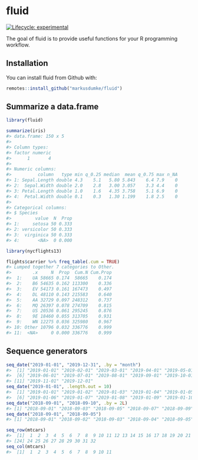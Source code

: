 
<!-- README.md is generated from README.Rmd. Please edit that file -->

# fluid

<!-- badges: start -->

[![Lifecycle:
experimental](https://img.shields.io/badge/lifecycle-experimental-orange.svg)](https://www.tidyverse.org/lifecycle/#experimental)
<!-- badges: end -->

The goal of fluid is to provide useful functions for your R programming
workflow.

## Installation

You can install fluid from Github with:

``` r
remotes::install_github("markusdumke/fluid")
```

## Summarize a data.frame

``` r
library(fluid)

summarize(iris)
#> data.frame: 150 x 5
#> 
#> Column types:
#> factor numeric
#>      1       4
#> 
#> Numeric columns:
#>          column   type min q_0.25 median  mean q_0.75 max n_NA
#> 1: Sepal.Length double 4.3    5.1   5.80 5.843    6.4 7.9    0
#> 2:  Sepal.Width double 2.0    2.8   3.00 3.057    3.3 4.4    0
#> 3: Petal.Length double 1.0    1.6   4.35 3.758    5.1 6.9    0
#> 4:  Petal.Width double 0.1    0.3   1.30 1.199    1.8 2.5    0
#> 
#> Categorical columns:
#> $ Species
#>         value  N  Prop
#> 1:     setosa 50 0.333
#> 2: versicolor 50 0.333
#> 3:  virginica 50 0.333
#> 4:       <NA>  0 0.000
```

``` r
library(nycflights13)

flights$carrier %>% freq_table(.cum = TRUE)
#> Lumped together 7 categories to Other.
#>        .x     N  Prop  Cum.N Cum.Prop
#>  1:    UA 58665 0.174  58665    0.174
#>  2:    B6 54635 0.162 113300    0.336
#>  3:    EV 54173 0.161 167473    0.497
#>  4:    DL 48110 0.143 215583    0.640
#>  5:    AA 32729 0.097 248312    0.737
#>  6:    MQ 26397 0.078 274709    0.815
#>  7:    US 20536 0.061 295245    0.876
#>  8:    9E 18460 0.055 313705    0.931
#>  9:    WN 12275 0.036 325980    0.967
#> 10: Other 10796 0.032 336776    0.999
#> 11:  <NA>     0 0.000 336776    0.999
```

## Sequence generators

``` r
seq_date("2019-01-01", "2019-12-31", .by = "month")
#>  [1] "2019-01-01" "2019-02-01" "2019-03-01" "2019-04-01" "2019-05-01"
#>  [6] "2019-06-01" "2019-07-01" "2019-08-01" "2019-09-01" "2019-10-01"
#> [11] "2019-11-01" "2019-12-01"
seq_date("2019-01-01", .length.out = 10)
#>  [1] "2019-01-01" "2019-01-02" "2019-01-03" "2019-01-04" "2019-01-05"
#>  [6] "2019-01-06" "2019-01-07" "2019-01-08" "2019-01-09" "2019-01-10"
seq_date("2018-09-01", "2018-09-10", .by = 2L)
#> [1] "2018-09-01" "2018-09-03" "2018-09-05" "2018-09-07" "2018-09-09"
seq_date("2018-09-01", "2018-09-05")
#> [1] "2018-09-01" "2018-09-02" "2018-09-03" "2018-09-04" "2018-09-05"
```

``` r
seq_row(mtcars)
#>  [1]  1  2  3  4  5  6  7  8  9 10 11 12 13 14 15 16 17 18 19 20 21 22 23
#> [24] 24 25 26 27 28 29 30 31 32
seq_col(mtcars)
#>  [1]  1  2  3  4  5  6  7  8  9 10 11
```
